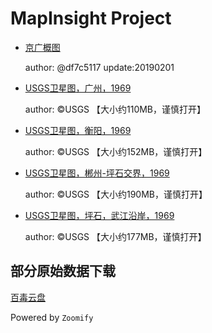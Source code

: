 # MapInsight Project 

* [京广概图](https://toocheer.github.io/maps/jingguang/) 

	author: @df7c5117 
	update:20190201

* [USGS卫星图，广州，1969](https://toocheer.github.io/maps/USGS_GZ/)

	author: ©USGS 【大小约110MB，谨慎打开】

* [USGS卫星图，衡阳，1969](https://toocheer.github.io/maps/USGS_HY/)

	author: ©USGS 【大小约152MB，谨慎打开】

* [USGS卫星图，郴州-坪石交界，1969](https://toocheer.github.io/maps/USGS_CP/)

	author: ©USGS 【大小约190MB，谨慎打开】

* [USGS卫星图，坪石，武江沿岸，1969](https://toocheer.github.io/maps/USGS_PS/)

	author: ©USGS 【大小约177MB，谨慎打开】

## 部分原始数据下载

[百毒云盘](https://pan.baidu.com/s/19eahXE_4FOc_LpQ_ASukbA#list/path=%2F)

Powered by `Zoomify`